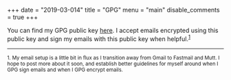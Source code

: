 +++
date = "2019-03-014"
title = "GPG"
menu = "main"
disable_comments = true
+++

You can find my GPG public key [here](/mattjmcnaughton.pub.asc). I accept emails
encrypted using this public key and sign my emails with this public key when
helpful.<sup><a href="#fn1">1</a></sup>

<hr />

<sup id="fn1">1. My email setup is a little bit in flux as I transition away
from Gmail to Fastmail and Mutt. I hope to post more about it soon, and
establish better guidelines for myself around when I GPG sign emails and when I
GPG encrypt emails.
